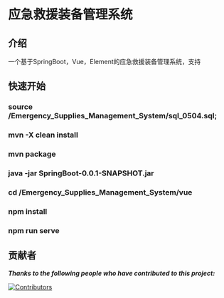 # 应急救援装备管理系统

## 介绍

一个基于SpringBoot，Vue，Element的应急救援装备管理系统，支持

## 快速开始

### source /Emergency_Supplies_Management_System/sql_0504.sql;

### mvn -X clean install
###  mvn package
### java -jar SpringBoot-0.0.1-SNAPSHOT.jar

### cd /Emergency_Supplies_Management_System/vue
### npm install
### npm run serve


## 贡献者
***Thanks to the following people who have contributed to this project:***

[![Contributors](https://contrib.rocks/image?repo=Ashesttt/Emergency_Supplies_Management_System)](https://github.com/Ashesttt/Emergency_Supplies_Management_System/graphs/contributors)